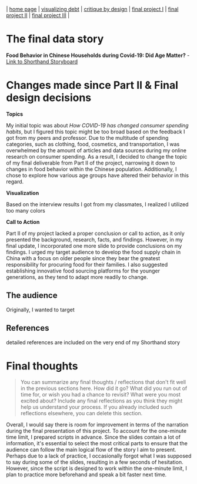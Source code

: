 | [home page](https://yilinc09.github.io/tswd-portfolio/) | [visualizing debt](https://yilinc09.github.io/tswd-portfolio/visualizing-government-debt.html) | [critique by design](https://yilinc09.github.io/tswd-portfolio/critique-by-design.html) | [final project I](https://yilinc09.github.io/tswd-portfolio/final-project-yilincao.html) | [final project II](https://yilinc09.github.io/tswd-portfolio/final-project-part-two.html) | [final project III](https://yilinc09.github.io/tswd-portfolio/final-project-part-three.html) |

# The final data story

**Food Behavior in Chinese Households during Covid-19: Did Age Matter?** - [Link to Shorthand Storyboard](https://carnegiemellon.shorthandstories.com/food-behavior-in-chinese-households-during-covid-19-did-age-matter/index.html)

# Changes made since Part II & Final design decisions

**Topics**

My initial topic was about _How COVID-19 has changed consumer spending habits_, but I figured this topic might be too broad based on the feedback I got from my peers and professor. Due to the multitude of spending categories, such as clothing, food, cosmetics, and transportation, I was overwhelmed by the amount of articles and data sources during my online research on consumer spending. As a result, I decided to change the topic of my final deliverable from Part II of the project, narrowing it down to changes in food behavior within the Chinese population. Additionally, I chose to explore how various age groups have altered their behavior in this regard.

**Visualization**

Based on the interview results I got from my classmates, I realized I utilized too many colors 

**Call to Action**

Part II of my project lacked a proper conclusion or call to action, as it only presented the background, research, facts, and findings. However, in my final update, I incorporated one more slide to provide conclusions on my findings. I urged my target audience to develop the food supply chain in China with a focus on older people since they bear the greatest responsibility for procuring food for their families. I also suggested establishing innovative food sourcing platforms for the younger generations, as they tend to adapt more readily to change.


## The audience

Originally, I wanted to target 

## References

detailed references are included on the very end of my Shorthand story

# Final thoughts
> You can summarize any final thoughts / reflections that don't fit well in the previous sections here.  How did it go?  What did you run out of time for, or wish you had a chance to revisit?  What were you most excited about?  Include any final reflections as you think they might help us understand your process.  If you already included such reflections elsewhere, you can delete this section. 

Overall, I would say there is room for improvement in terms of the narration during the final presentation of this project. To account for the one-minute time limit, I prepared scripts in advance. Since the slides contain a lot of information, it's essential to select the most critical parts to ensure that the audience can follow the main logical flow of the story I aim to present. Perhaps due to a lack of practice, I occasionally forgot what I was supposed to say during some of the slides, resulting in a few seconds of hesitation. However, since the script is designed to work within the one-minute limit, I plan to practice more beforehand and speak a bit faster next time.
